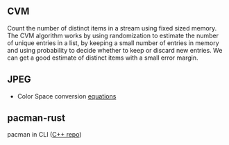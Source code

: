 ## CVM

Count the number of distinct items in a stream using fixed sized memory. The CVM algorithm works by using randomization to estimate the number of unique entries in a list, by keeping a small number of entries in memory and using probability to decide whether to keep or discard new entries. We can get a good estimate of distinct items with a small error margin.

## JPEG

- Color Space conversion [equations](https://www.w3.org/Graphics/JPEG/jfif3.pdf)

## pacman-rust

pacman in CLI ([C++ repo](https://github.com/arch-raven/not-so-awesome-cpp))

